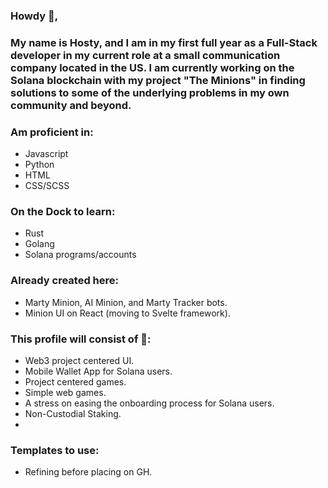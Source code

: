 ### Howdy 🤠, 
### My name is Hosty, and I am in my first full year as a Full-Stack developer in my current role at a small communication company located in the US. I am currently working on the Solana blockchain with my project "The Minions" in finding solutions to some of the underlying problems in my own community and beyond. 

### Am proficient in: 
* Javascript
* Python 
* HTML
* CSS/SCSS

### On the Dock to learn:
* Rust
* Golang
* Solana programs/accounts

### Already created here: 
* Marty Minion, AI Minion, and Marty Tracker bots. 
* Minion UI on React (moving to Svelte framework).

### This profile will consist of 📕: 
* Web3 project centered UI. 
* Mobile Wallet App for Solana users. 
* Project centered games. 
* Simple web games.
* A stress on easing the onboarding process for Solana users.
* Non-Custodial Staking.
* 

### Templates to use:
* Refining before placing on GH. 
    
